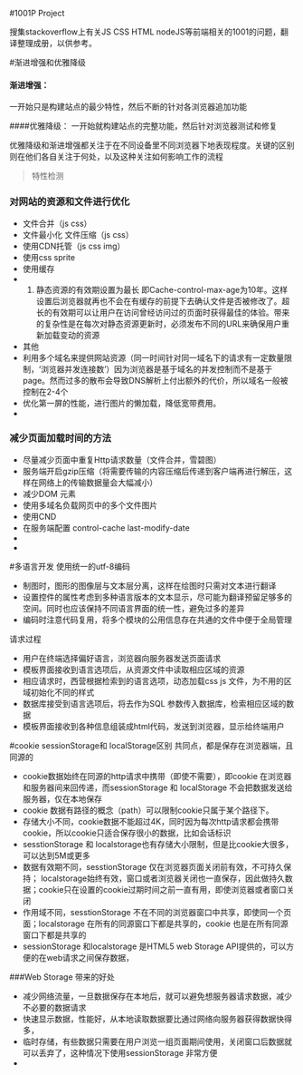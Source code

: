 #1001P Project

搜集stackoverflow上有关JS CSS HTML nodeJS等前端相关的1001的问题，翻译整理成册，以供参考。


#渐进增强和优雅降级


#### 渐进增强：
一开始只是构建站点的最少特性，然后不断的针对各浏览器追加功能

####优雅降级：
一开始就构建站点的完整功能，然后针对浏览器测试和修复


优雅降级和渐进增强都关注于在不同设备里不同浏览器下地表现程度。关键的区别则在他们各自关注于何处，以及这种关注如何影响工作的流程

> 特性检测



### 对网站的资源和文件进行优化
* 文件合并（js css）
* 文件最小化 文件压缩（js css）
* 使用CDN托管（js css img）
* 使用css sprite
* 使用缓存
* 1. 静态资源的有效期设置为最长 即Cache-control-max-age为10年。这样设置后浏览器就再也不会在有缓存的前提下去确认文件是否被修改了。超长的有效期可以让用户在访问曾经访问过的页面时获得最佳的体验。带来的复杂性是在每次对静态资源更新时，必须发布不同的URL来确保用户重新加载变动的资源
* 其他
* 利用多个域名来提供网站资源（同一时间针对同一域名下的请求有一定数量限制，‘浏览器并发连接数’）因为浏览器是基于域名的并发控制而不是基于page。然而过多的散布会导致DNS解析上付出额外的代价，所以域名一般被控制在2-4个
* 优化第一屏的性能，进行图片的懒加载，降低宽带费用。
* 
### 减少页面加载时间的方法
* 尽量减少页面中重复Http请求数量（文件合并，雪碧图）
* 服务端开启gzip压缩（将需要传输的内容压缩后传递到客户端再进行解压，这样在网络上的传输数据量会大幅减小）
* 减少DOM 元素
* 使用多域名负载网页中的多个文件图片
* 使用CND
* 在服务端配置 control-cache last-modify-date
* 
* 
#多语言开发
使用统一的utf-8编码
* 制图时，图形的图像层与文本层分离，这样在绘图时只需对文本进行翻译
* 设置控件的属性考虑到多种语言版本的文本显示，尽可能为翻译预留足够多的空间。同时也应该保持不同语言界面的统一性，避免过多的差异
* 编码时注意代码复用，将多个模块的公用信息存在共通的文件中便于全局管理

请求过程
* 用户在终端选择偏好语言，浏览器向服务器发送页面请求
* 模板界面接收到语言选项后，从资源文件中读取相应区域的资源
* 相应请求时，西营根据检索到的语言选项，动态加载css js 文件，为不用的区域初始化不同的样式
* 数据库接受到语言选项后，将去作为SQL 参数传入数据库，检索相应区域的数据
* 模板界面接收到各种信息组装成html代码，发送到浏览器，显示给终端用户


#cookie sessionStorage和 localStorage区别
共同点，都是保存在浏览器端，且同源的

* cookie数据始终在同源的http请求中携带（即使不需要），即cookie 在浏览器和服务器间来回传递，而sessionStorage 和 localStorage 不会把数据发送给服务器，仅在本地保存
* cookie 数据有路径的概念（path）可以限制cookie只属于某个路径下。
* 存储大小不同，cookie数据不能超过4K，同时因为每次http请求都会携带cookie，所以cookie只适合保存很小的数据，比如会话标识
* sesstionStorage 和 localstorage也有存储大小限制，但是比cookie大很多，可以达到5M或更多
* 数据有效期不同，sesstionStorage 仅在浏览器页面关闭前有效，不可持久保持； localstorage始终有效，窗口或者浏览器关闭也一直保存，因此做持久数据；cookie只在设置的cookie过期时间之前一直有用，即使浏览器或者窗口关闭
* 作用域不同，sesstionStorage 不在不同的浏览器窗口中共享，即使同一个页面；localstorage 在所有的同源窗口下都是共享的，cookie 也是在所有同源窗口下都是共享的
* sessionStorage 和localstorage 是HTML5 web Storage API提供的，可以方便的在web请求之间保存数据，


###Web Storage 带来的好处
* 减少网络流量，一旦数据保存在本地后，就可以避免想服务器请求数据，减少不必要的数据请求
* 快速显示数据，性能好，从本地读取数据要比通过网络向服务器获得数据快得多，
* 临时存储，有些数据只需要在用户浏览一组页面期间使用，关闭窗口后数据就可以丢弃了，这种情况下使用sessionStorage 非常方便
* 








































